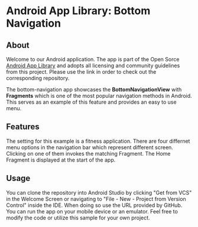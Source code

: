 # Android App Library: Bottom Navigation

## About
Welcome to our Android application. The app is part of the Open Sorce [Android App Library](https://github.com/LukPle/android-app-library.git) 
and adopts all licensing and community guidelines from this project. Please use the link in order to check out the corresponding repository.

The bottom-navigation app showcases the **BottomNavigationView** with **Fragments** which is one of the most popular navigation methods in Android.
This serves as an example of this feature and provides an easy to use menu.

## Features
The setting for this example is a fitness application. There are four differnet menu options in the navigation bar which represent different screen. 
Clicking on one of them invokes the matching Fragment. The Home Fragment is displayed at the start of the app.

## Usage
You can clone the repository into Android Studio by clicking "Get from VCS" in the Welcome Screen or navigating to "File - New - Project from Version Control" inside 
the IDE. When doing so use the URL provided by GitHub. You can run the app on your mobile device or an emulator. Feel free to modify the code or utilize this sample 
for your own project.
